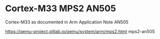 # Cortex-M33 MPS2 AN505

Cortex-M33 as documented in Arm Application Note AN505

https://qemu-project.gitlab.io/qemu/system/arm/mps2.html
mps2-an505